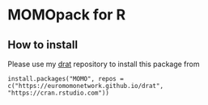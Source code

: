 # MOMOpack for R

## How to install

Please use my [drat](https://github.com/eddelbuettel/drat) repository to install this package from

```
install.packages("MOMO", repos = c("https://euromomonetwork.github.io/drat", "https://cran.rstudio.com"))
```
